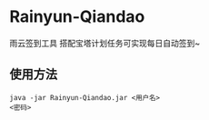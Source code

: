 # Rainyun-Qiandao
雨云签到工具 搭配宝塔计划任务可实现每日自动签到~


## 使用方法
<code>java -jar Rainyun-Qiandao.jar <用户名> <密码></code>
